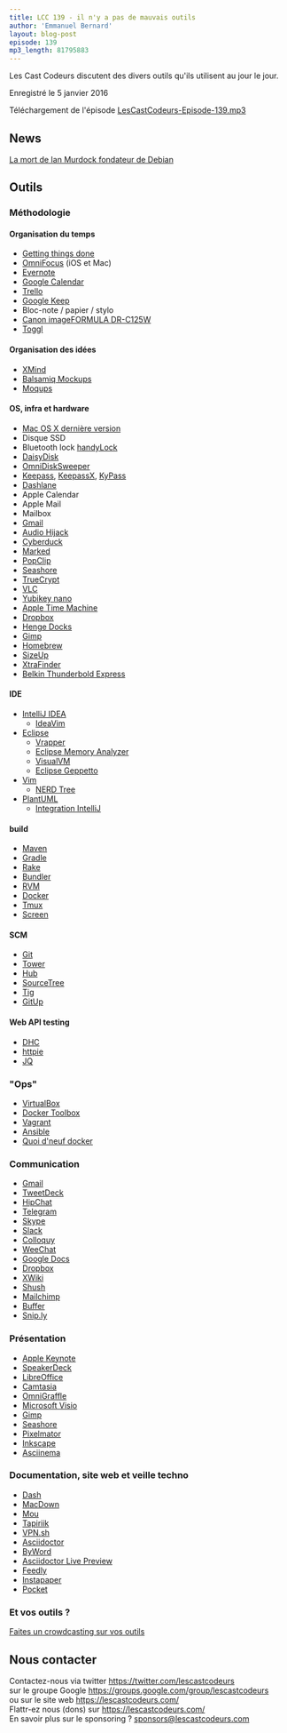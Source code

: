 ```yaml
---
title: LCC 139 - il n'y a pas de mauvais outils
author: 'Emmanuel Bernard'
layout: blog-post
episode: 139
mp3_length: 81795883
---
```

Les Cast Codeurs discutent des divers outils qu'ils utilisent au jour le jour.

Enregistré le 5 janvier 2016

Téléchargement de l'épisode [LesCastCodeurs-Episode-139.mp3](http://traffic.libsyn.com/lescastcodeurs/LesCastCodeurs-Episode-139.mp3)

## News

[La mort de Ian Murdock fondateur de Debian](http://arstechnica.co.uk/information-technology/2015/12/ian-murdock-father-of-debian-dead-at-42/)  

##  Outils

### Méthodologie

#### Organisation du temps

* [Getting things done](https://en.wikipedia.org/wiki/Getting_Things_Done)
* [OmniFocus](https://www.omnigroup.com/omnifocus/) (iOS et Mac)
* [Evernote](https://evernote.com/)
* [Google Calendar](http://calendar.google.com/)
* [Trello](https://trello.com)
* [Google Keep](https://keep.google.com/)
* Bloc-note / papier / stylo
* [Canon imageFORMULA DR-C125W](http://www.canon.fr/scanners/document-scanners/imageformula_dr-c125w/)
* [Toggl](https://www.toggl.com)

####  Organisation des idées

* [XMind](http://www.xmind.net)  
* [Balsamiq Mockups](https://balsamiq.com/products/mockups/)
* [Moqups](https://moqups.com)

#### OS, infra et hardware

* [Mac OS X dernière version](http://www.apple.com/osx/)
* Disque SSD
* Bluetooth lock [handyLock](http://lifehacker.com/handylock-locks-your-mac-when-you-walk-away-unlocks-wh-1636617496)
* [DaisyDisk](https://daisydiskapp.com)
* [OmniDiskSweeper](https://www.omnigroup.com/applications/omnidisksweeper/)
* [Keepass](http://keepass.info), [KeepassX](https://www.keepassx.org), [KyPass](https://itunes.apple.com/us/app/kypass-3/id536560380?mt=8)
* [Dashlane](https://www.dashlane.com)
* Apple Calendar
* Apple Mail
* Mailbox
* [Gmail](https://mail.google.com)
* [Audio Hijack](http://www.rogueamoeba.com/audiohijack/)
* [Cyberduck](https://cyberduck.io)
* [Marked](http://marked2app.com)
* [PopClip](http://pilotmoon.com/popclip/)
* [Seashore](http://seashore.sourceforge.net/The_Seashore_Project/About.html)
* [TrueCrypt](https://truecrypt.ch)
* [VLC](http://www.videolan.org/vlc/)
* [Yubikey nano](https://www.yubico.com)
* [Apple Time Machine](https://en.wikipedia.org/wiki/Time_Machine_\(OS_X\))
* [Dropbox](https://www.dropbox.com)
* [Henge Docks](http://eu.hengedocks.com)
* [Gimp](http://www.gimp.org/downloads/)
* [Homebrew](http://brew.sh) 
* [SizeUp](http://www.irradiatedsoftware.com/sizeup/)
* [XtraFinder](http://www.trankynam.com/xtrafinder/)
* [Belkin Thunderbold Express](http://www.belkin.com/au/p/P-F4U055/)


#### IDE

* [IntelliJ IDEA](https://www.jetbrains.com/idea/)
    * [IdeaVim](http://plugins.jetbrains.com/plugin/?id=164)
* [Eclipse](https://eclipse.org/ide/)
    * [Vrapper](http://vrapper.sourceforge.net/home/)
    * [Eclipse Memory Analyzer](http://www.eclipse.org/mat/)
    * [VisualVM](http://visualvm.java.net)
    * [Eclipse Geppetto](https://puppetlabs.com/blog/geppetto-a-puppet-ide)
* [Vim](http://www.vim.org)
    * [NERD Tree](https://github.com/scrooloose/nerdtree)
* [PlantUML](http://plantuml.com)
    * [Integration IntelliJ](http://plugins.jetbrains.com/plugin/?idea&id=7017)

#### build

* [Maven](https://maven.apache.org)
* [Gradle](http://gradle.org)
* [Rake](http://rake.rubyforge.org)
* [Bundler](http://bundler.io)
* [RVM](https://rvm.io)
* [Docker](https://www.docker.com)
* [Tmux](http://tmux.github.io)
* [Screen](http://linuxcommand.org/man_pages/screen1.html)

#### SCM


* [Git](https://git-scm.com)
* [Tower](http://www.git-tower.com)
* [Hub](https://hub.github.com)
* [SourceTree](https://www.sourcetreeapp.com)
* [Tig](http://jonas.nitro.dk/tig/)
* [GitUp](http://gitup.co)

#### Web API testing

* [DHC](https://dhc.restlet.com)
* [httpie](http://httpie.org)
* [JQ](https://stedolan.github.io/jq/)

### "Ops"

* [VirtualBox](https://www.virtualbox.org)
* [Docker Toolbox](https://www.docker.com/docker-toolbox)
* [Vagrant](https://www.vagrantup.com)
* [Ansible](http://www.ansible.com)
* [Quoi d'neuf docker](http://youtube.com/c/Quoideneufdocker)

### Communication

* [Gmail](http://mail.google.com/)
* [TweetDeck](https://tweetdeck.twitter.com)
* [HipChat](https://www.hipchat.com)
* [Telegram](https://telegram.org)
* [Skype](http://www.skype.com/)
* [Slack](https://slack.com)
* [Colloquy](http://colloquy.info)
* [WeeChat](https://weechat.org)
* [Google Docs](https://docs.google.com)
* [Dropbox](https://www.dropbox.com/)
* [XWiki](http://www.xwiki.com/)
* [Shush](https://itunes.apple.com/us/app/shush-microphone-manager/id496437906?mt=12)
* [Mailchimp](http://mailchimp.com)
* [Buffer](https://buffer.com)
* [Snip.ly](http://snip.ly)

### Présentation

* [Apple Keynote](https://itunes.apple.com/us/app/keynote/id409183694?mt=12&ign-mpt=uo%3D4)
* [SpeakerDeck](https://speakerdeck.com)
* [LibreOffice](http://www.libreoffice.org)
* [Camtasia](https://www.techsmith.com/camtasia.html)
* [OmniGraffle](https://www.omnigroup.com/omnigraffle/)
* [Microsoft Visio](http://visio.microsoft.com/)
* [Gimp](http://www.gimp.org/downloads/)
* [Seashore](http://seashore.sourceforge.net/The_Seashore_Project/About.html)
* [Pixelmator](http://www.pixelmator.com/mac/)
* [Inkscape](https://inkscape.org)
* [Asciinema](https://asciinema.org)

### Documentation, site web et veille techno

* [Dash](https://kapeli.com/dash)
* [MacDown](http://macdown.uranusjr.com)
* [Mou](http://25.io/mou/)
* [Tapiriik](https://tapiriik.com)
* [VPN.sh](https://vpn.sh)
* [Asciidoctor](http://asciidoctor.org)
* [ByWord](http://bywordapp.com)
* [Asciidoctor Live Preview](https://chrome.google.com/webstore/detail/asciidoctorjs-live-previe/iaalpfgpbocpdfblpnhhgllgbdbchmia)
* [Feedly](http://feedly.com/)
* [Instapaper](https://www.instapaper.com)
* [Pocket](https://getpocket.com)

### Et vos outils ?

[Faites un crowdcasting sur vos outils](https://lescastcodeurs.com/crowdcasting/)

## Nous contacter

Contactez-nous via twitter <https://twitter.com/lescastcodeurs>  
sur le groupe Google <https://groups.google.com/group/lescastcodeurs>  
ou sur le site web <https://lescastcodeurs.com/>  
Flattr-ez nous (dons) sur <https://lescastcodeurs.com/>  
En savoir plus sur le sponsoring ? [sponsors@lescastcodeurs.com](mailto:sponsors@lescastcodeurs.com)  

